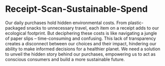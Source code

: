 # Receipt-Scan-Sustainable-Spend


Our daily purchases hold hidden environmental costs. From plastic-packaged snacks to unnecessary travel, each item on a receipt adds to our ecological footprint. But deciphering these costs is like navigating a jungle of paper slips – time-consuming and confusing. This lack of transparency creates a disconnect between our choices and their impact, hindering our ability to make informed decisions for a healthier planet. We need a solution to unveil the hidden story behind our purchases, empowering us to act as conscious consumers and build a more sustainable future.
